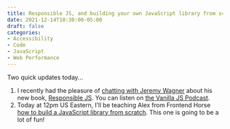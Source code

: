 ```yaml
---
title: Responsible JS, and building your own JavaScript library from scratch
date: 2021-12-14T10:30:00-05:00
draft: false
categories:
- Accessibility
- Code
- JavaScript
- Web Performance
---
```


Two quick updates today...

1. I recently had the pleasure of [chatting with Jeremy Wagner](https://vanillajspodcast.com/responsible-js-with-jeremy-wagner/) about his new book, [Responsible JS](https://responsiblejs.dev/). You can listen on [the Vanilla JS Podcast](https://vanillajspodcast.com/responsible-js-with-jeremy-wagner/).
2. Today at 12pm US Eastern, I'll be teaching Alex from Frontend Horse [how to build a JavaScript library from scratch](https://frontend.horse/episode/building-a-javascript-library-from-scratch). This one is going to be a lot of fun!